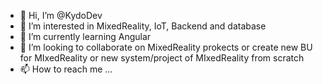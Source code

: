 - 👋 Hi, I’m @KydoDev
- 👀 I’m interested in MixedReality, IoT, Backend and database
- 🌱 I’m currently learning Angular
- 💞️ I’m looking to collaborate on MixedReality prokects or create new BU for MIxedReality or new system/project of MIxedReality from scratch
- 📫 How to reach me ... 

<!---
KydoDev/KydoDev is a ✨ special ✨ repository because its `README.md` (this file) appears on your GitHub profile.
You can click the Preview link to take a look at your changes.
--->
